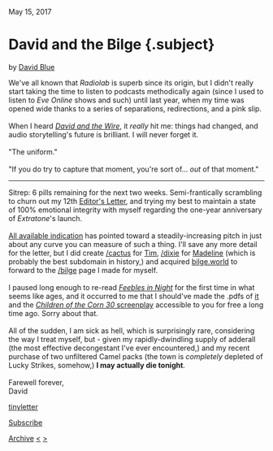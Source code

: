 May 15, 2017

David and the Bilge {.subject}
===================

by [David Blue](https://twitter.com/FickleCrux)

We've all known that *Radiolab* is superb since its origin, but I didn't
really start taking the time to listen to podcasts methodically again
(since I used to listen to *Eve Online* shows and such) until last year,
when my time was opened wide thanks to a series of separations,
redirections, and a pink slip.\
 \
 When I heard *[David and the
Wire](http://www.radiolab.org/story/david-and-wire/)*, it *really* hit
me: things had changed, and audio storytelling's future is brilliant. I
will never forget it.\
 \
 "The uniform."\
 \
 "If you do try to capture that moment, you're sort of... *out* of that
moment."

* * * * *

Sitrep: 6 pills remaining for the next two weeks. Semi-frantically
scrambling to churn out my 12th [Editor's
Letter](http://extratone.com/freq), and trying my best to maintain a
state of 100% emotional integrity with myself regarding the one-year
anniversary of *Extratone*'s launch.\
 \
 [All available
indication](https://twitter.com/FickleCrux/status/862460460548993024)
has pointed toward a steadily-increasing pitch in just about any curve
you can measure of such a thing. I'll save any more detail for the
letter, but I did create [/cactus](http://extratone.com/cactus) for
[Tim](http://twitter.com/extratonemarx),
[/dixie](http://extratone.com/dixie) for
[Madeline](http://twitter.com/madelineallman) (which is probably the
best subdomain in history,) and acquired
[bilge.world](http://bilge.world) to forward to the
[/bilge](http://extratone.com/bilge) page I made for myself.\
 \
 I paused long enough to re-read [*Feebles in
Night*](http://bit.ly/Feebles) for the first time in what seems like
ages, and it occurred to me that I should've made the .pdfs of
[it](http://bit.ly/feeblespdf) and the [*Children of the Corn 30*
screenplay](http://bit.ly/cotc30) accessible to you for free a long time
ago. Sorry about that.\
 \
 All of the sudden, I am sick as hell, which is surprisingly rare,
considering the way I treat myself, but - given my rapidly-dwindling
supply of adderall (the most effective decongestant I've ever
encountered,) and my recent purchase of two unfiltered Camel packs (the
town is *completely* depleted of Lucky Strikes, somehow,) **I may
actually die tonight**.\
 \
 Farewell forever,\
 David

[tinyletter](http://tinyletter.com)

[Subscribe](https://tinyletter.com/DavidBlue)

[Archive](../archive.html)
[\<](i-am-still-coughing-and-sending-emails-to-myself.html)
[\>](a-year-of-blasphemy.html)
